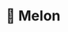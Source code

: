 ---
title: "🍈 Melon"
type: "BOILERPLATE"
desc: "A GatsbyJS boilerplate with Redux."
flag: "melon"
demo: "https://melon.sld.codes/"
repo: "https://github.com/slarsendisney/gatsby-melon"
---